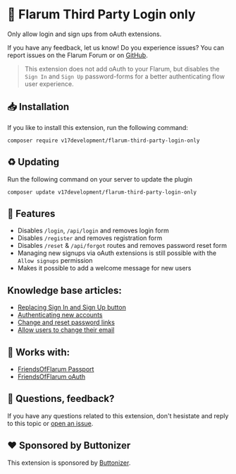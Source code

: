 # 📰 Flarum Third Party Login only 
Only allow login and sign ups from oAuth extensions.

If you have any feedback, let us know! Do you experience issues? You can report issues on the Flarum Forum or on [GitHub](https://github.com/v17development/flarum-third-party-login-only).

> This extension does not add oAuth to your Flarum, but disables the `Sign In` and `Sign Up` password-forms for a better authenticating flow user experience.

## 📥 Installation
If you like to install this extension, run the following command:
```
composer require v17development/flarum-third-party-login-only
```

## ♻ Updating
Run the following command on your server to update the plugin
```
composer update v17development/flarum-third-party-login-only
```

## 🦸 Features
- Disables `/login`, `/api/login` and removes login form
- Disables `/register` and removes registration form
- Disables `/reset` & `/api/forgot` routes and removes password reset form
- Managing new signups via oAuth extensions is still possible with the `Allow signups` permission
- Makes it possible to add a welcome message for new users

## Knowledge base articles:
- [Replacing Sign In and Sign Up button](https://community.v17.dev/knowledgebase/41)
- [Authenticating new accounts](https://community.v17.dev/knowledgebase/44)
- [Change and reset password links](https://community.v17.dev/knowledgebase/43)
- [Allow users to change their email](https://community.v17.dev/knowledgebase/42)

## 🔨 Works with:
- [FriendsOfFlarum Passport](https://discuss.flarum.org/d/5203)
- [FriendsOfFlarum oAuth](https://discuss.flarum.org/d/25182)

## 🙋 Questions, feedback?
If you have any questions related to this extension, don't hesistate and reply to this topic or [open an issue](https://github.com/v17development/flarum-third-party-login-only/issues).

## ❤️ Sponsored by Buttonizer
This extension is sponsored by [Buttonizer](https://buttonizer.pro/).
